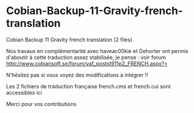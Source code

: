 Cobian-Backup-11-Gravity-french-translation
===========================================

Cobian Backup 11 Gravity french translation (2 files)

Nos travaux en complémentarité avec haveac00kie et Dehorter ont permis d'aboutir à cette traduction assez stabilisée, je pense : voir forum http://www.cobiansoft.se/forum/yaf_postst911p2_FRENCH.aspx?=

N'hésitez pas si vous voyez des modifications à intégrer !!

Les 2 fichiers de traduction française french.cms et french.cui sont accessibles ici

Merci pour vos contributions
